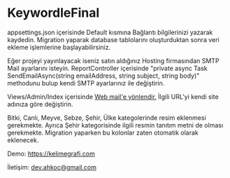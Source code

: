 # KeywordleFinal

appsettings.json içerisinde Default kısmına Bağlantı bilgilerinizi yazarak kaydedin.
Migration yaparak database tablolarını oluşturduktan sonra veri ekleme işlemlerine başlayabilirsiniz.

Eğer projeyi yayınlayacak iseniz satın aldığınız Hosting firmasından SMTP Mail ayarlarını isteyin.
ReportController içerisinde 
"private async Task SendEmailAsync(string emailAddress, string subject, string body)" methodunu bulup kendi SMTP ayarlarınız ile değiştirin.

Views/Admin/Index içerisinde
<a class="text-decoration-none text-secondary" href="https://webmail.siteadi.com/" target="_blank">Web mail'e yönlendir.</a>
İlgili URL'yi kendi site adınıza göre değiştirin.

Bitki, Canlı, Meyve, Sebze, Şehir, Ülke kategolerinde resim eklenmesi gerekmekte.
Ayrıca Şehir kategorisinde ilgili resmin tanıtım metni de olması gerekmekte.
Migration yaparken bu kolonlar zaten otomatik olarak eklenecek.

Demo: https://kelimegrafi.com

İletişim: dev.ahkoc@gmail.com





